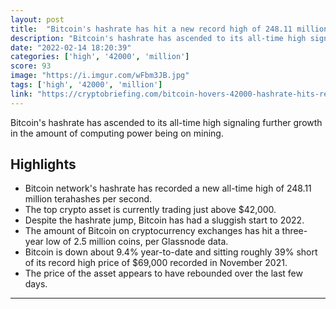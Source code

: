 ```yaml
---
layout: post
title:  "Bitcoin's hashrate has hit a new record high of 248.11 million terahashes per second."
description: "Bitcoin's hashrate has ascended to its all-time high signaling further growth in the amount of computing power being on mining."
date: "2022-02-14 18:20:39"
categories: ['high', '42000', 'million']
score: 93
image: "https://i.imgur.com/wFbm3JB.jpg"
tags: ['high', '42000', 'million']
link: "https://cryptobriefing.com/bitcoin-hovers-42000-hashrate-hits-record-high"
---
```


Bitcoin's hashrate has ascended to its all-time high signaling further growth in the amount of computing power being on mining.

## Highlights

- Bitcoin network's hashrate has recorded a new all-time high of 248.11 million terahashes per second.
- The top crypto asset is currently trading just above $42,000.
- Despite the hashrate jump, Bitcoin has had a sluggish start to 2022.
- The amount of Bitcoin on cryptocurrency exchanges has hit a three-year low of 2.5 million coins, per Glassnode data.
- Bitcoin is down about 9.4% year-to-date and sitting roughly 39% short of its record high price of $69,000 recorded in November 2021.
- The price of the asset appears to have rebounded over the last few days.

---
